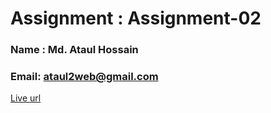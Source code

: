 # Assignment :  Assignment-02
### Name :  Md. Ataul Hossain
### Email: ataul2web@gmail.com
[ Live url]()
